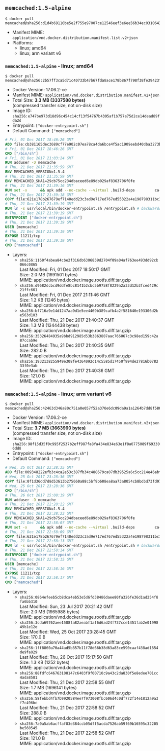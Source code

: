 ## `memcached:1.5-alpine`

```console
$ docker pull memcached@sha256:d1d4b69110be5e2f755e97007ce12546eef3e6ee56b34ec031064386497412e4
```

-	Manifest MIME: `application/vnd.docker.distribution.manifest.list.v2+json`
-	Platforms:
	-	linux; amd64
	-	linux; arm variant v6

### `memcached:1.5-alpine` - linux; amd64

```console
$ docker pull memcached@sha256:2b57ff3ca5d71c40733b47b67fda8ace178b867f798f38fe39423ff117879a64
```

-	Docker Version: 17.06.2-ce
-	Manifest MIME: `application/vnd.docker.distribution.manifest.v2+json`
-	Total Size: **3.3 MB (3337588 bytes)**  
	(compressed transfer size, not on-disk size)
-	Image ID: `sha256:e747be973d18d96c454c14cf13f54767b4395af1b757e75d2ce14dead89fda2d`
-	Entrypoint: `["docker-entrypoint.sh"]`
-	Default Command: `["memcached"]`

```dockerfile
# Fri, 01 Dec 2017 18:46:26 GMT
ADD file:cb381165dec3689cf77e902c07ea78ca4da6bce4f5ac1909eebd40dba3273bfe in / 
# Fri, 01 Dec 2017 18:46:26 GMT
CMD ["/bin/sh"]
# Fri, 01 Dec 2017 21:03:24 GMT
RUN adduser -D memcache
# Thu, 21 Dec 2017 21:35:59 GMT
ENV MEMCACHED_VERSION=1.5.4
# Thu, 21 Dec 2017 21:35:59 GMT
ENV MEMCACHED_SHA1=29cb75cc234dbaceed6e89db029af8363706f0fe
# Thu, 21 Dec 2017 21:39:16 GMT
RUN set -x 		&& apk add --no-cache --virtual .build-deps 		ca-certificates 		coreutils 		cyrus-sasl-dev 		dpkg-dev dpkg 		gcc 		libc-dev 		libevent-dev 		libressl 		linux-headers 		make 		perl 		perl-utils 		tar 		&& wget -O memcached.tar.gz "https://memcached.org/files/memcached-$MEMCACHED_VERSION.tar.gz" 	&& echo "$MEMCACHED_SHA1  memcached.tar.gz" | sha1sum -c - 	&& mkdir -p /usr/src/memcached 	&& tar -xzf memcached.tar.gz -C /usr/src/memcached --strip-components=1 	&& rm memcached.tar.gz 		&& cd /usr/src/memcached 		&& ./configure 		--build="$(dpkg-architecture --query DEB_BUILD_GNU_TYPE)" 		--enable-sasl 	&& make -j "$(nproc)" 		&& make test 	&& make install 		&& cd / && rm -rf /usr/src/memcached 		&& runDeps="$( 		scanelf --needed --nobanner --format '%n#p' --recursive /usr/local 			| tr ',' '\n' 			| sort -u 			| awk 'system("[ -e /usr/local/lib/" $1 " ]") == 0 { next } { print "so:" $1 }' 	)" 	&& apk add --virtual .memcached-rundeps $runDeps 	&& apk del .build-deps 		&& memcached -V
# Thu, 21 Dec 2017 21:39:18 GMT
COPY file:621e178b267679ef7140edd23c3ad9e717ed767ed55322a4e198798311bc1d36 in /usr/local/bin/ 
# Thu, 21 Dec 2017 21:39:19 GMT
RUN ln -s usr/local/bin/docker-entrypoint.sh /entrypoint.sh # backwards compat
# Thu, 21 Dec 2017 21:39:19 GMT
ENTRYPOINT ["docker-entrypoint.sh"]
# Thu, 21 Dec 2017 21:39:19 GMT
USER [memcache]
# Thu, 21 Dec 2017 21:39:19 GMT
EXPOSE 11211/tcp
# Thu, 21 Dec 2017 21:39:19 GMT
CMD ["memcached"]
```

-	Layers:
	-	`sha256:1160f4abea84cbe2f316db6306839d2704f09a04af763ee493dd92cb066c0865`  
		Last Modified: Fri, 01 Dec 2017 18:50:17 GMT  
		Size: 2.0 MB (1991501 bytes)  
		MIME: application/vnd.docker.image.rootfs.diff.tar.gzip
	-	`sha256:d9682dcbcd9ddfe8bc8141b2cbc5b9758f8229a2a33d12b3fced429c21ffc661`  
		Last Modified: Fri, 01 Dec 2017 21:11:46 GMT  
		Size: 1.2 KB (1246 bytes)  
		MIME: application/vnd.docker.image.rootfs.diff.tar.gzip
	-	`sha256:bf716a9e14d1247aa9d1e5ee4469b389cafb4a2f581640e193306d2be563d103`  
		Last Modified: Thu, 21 Dec 2017 21:40:37 GMT  
		Size: 1.3 MB (1344438 bytes)  
		MIME: application/vnd.docker.image.rootfs.diff.tar.gzip
	-	`sha256:35326484935a9bbd912985d53b3863807aac766067c3c98ed159c42a87ccab9e`  
		Last Modified: Thu, 21 Dec 2017 21:40:35 GMT  
		Size: 282.0 B  
		MIME: application/vnd.docker.image.rootfs.diff.tar.gzip
	-	`sha256:1932138255949e308fe4364092c14c5585d17450f994de27816b078233f0e3ab`  
		Last Modified: Thu, 21 Dec 2017 21:40:36 GMT  
		Size: 121.0 B  
		MIME: application/vnd.docker.image.rootfs.diff.tar.gzip

### `memcached:1.5-alpine` - linux; arm variant v6

```console
$ docker pull memcached@sha256:42463d346a80c751a0e057f52a370e6dc09da9a1a1264b7dd8f58038aab85aaf
```

-	Docker Version: 17.06.2-ce
-	Manifest MIME: `application/vnd.docker.distribution.manifest.v2+json`
-	Total Size: **3.7 MB (3663960 bytes)**  
	(compressed transfer size, not on-disk size)
-	Image ID: `sha256:98f15d35f0c995f2537b2eff987fa8fa434e834e63e1f8a0775089f693306dd8`
-	Entrypoint: `["docker-entrypoint.sh"]`
-	Default Command: `["memcached"]`

```dockerfile
# Wed, 25 Oct 2017 23:28:35 GMT
ADD file:009348222efb3c4ca2e53c387fb34c488679ca07db39525a6c5cc214e46abffd in / 
# Wed, 25 Oct 2017 23:28:36 GMT
COPY file:0f1d36dd7d8d53613b275660a88c5bf9b608ea8aa73a8054cb8bdbd73fd971ac in /etc/localtime 
# Wed, 25 Oct 2017 23:28:36 GMT
CMD ["/bin/sh"]
# Thu, 26 Oct 2017 15:08:19 GMT
RUN adduser -D memcache
# Thu, 21 Dec 2017 22:28:22 GMT
ENV MEMCACHED_VERSION=1.5.4
# Thu, 21 Dec 2017 22:28:23 GMT
ENV MEMCACHED_SHA1=29cb75cc234dbaceed6e89db029af8363706f0fe
# Thu, 21 Dec 2017 22:58:07 GMT
RUN set -x 		&& apk add --no-cache --virtual .build-deps 		ca-certificates 		coreutils 		cyrus-sasl-dev 		dpkg-dev dpkg 		gcc 		libc-dev 		libevent-dev 		libressl 		linux-headers 		make 		perl 		perl-utils 		tar 		&& wget -O memcached.tar.gz "https://memcached.org/files/memcached-$MEMCACHED_VERSION.tar.gz" 	&& echo "$MEMCACHED_SHA1  memcached.tar.gz" | sha1sum -c - 	&& mkdir -p /usr/src/memcached 	&& tar -xzf memcached.tar.gz -C /usr/src/memcached --strip-components=1 	&& rm memcached.tar.gz 		&& cd /usr/src/memcached 		&& ./configure 		--build="$(dpkg-architecture --query DEB_BUILD_GNU_TYPE)" 		--enable-sasl 	&& make -j "$(nproc)" 		&& make test 	&& make install 		&& cd / && rm -rf /usr/src/memcached 		&& runDeps="$( 		scanelf --needed --nobanner --format '%n#p' --recursive /usr/local 			| tr ',' '\n' 			| sort -u 			| awk 'system("[ -e /usr/local/lib/" $1 " ]") == 0 { next } { print "so:" $1 }' 	)" 	&& apk add --virtual .memcached-rundeps $runDeps 	&& apk del .build-deps 		&& memcached -V
# Thu, 21 Dec 2017 22:58:09 GMT
COPY file:621e178b267679ef7140edd23c3ad9e717ed767ed55322a4e198798311bc1d36 in /usr/local/bin/ 
# Thu, 21 Dec 2017 22:58:13 GMT
RUN ln -s usr/local/bin/docker-entrypoint.sh /entrypoint.sh # backwards compat
# Thu, 21 Dec 2017 22:58:14 GMT
ENTRYPOINT ["docker-entrypoint.sh"]
# Thu, 21 Dec 2017 22:58:15 GMT
USER [memcache]
# Thu, 21 Dec 2017 22:58:16 GMT
EXPOSE 11211/tcp
# Thu, 21 Dec 2017 22:58:17 GMT
CMD ["memcached"]
```

-	Layers:
	-	`sha256:0864efeeb5cb8dca4eb53e5d6fd38486daee80fa326fe36d1ad254f8fa6bb310`  
		Last Modified: Sun, 23 Jul 2017 20:21:42 GMT  
		Size: 2.0 MB (1965988 bytes)  
		MIME: application/vnd.docker.image.rootfs.diff.tar.gzip
	-	`sha256:3cda69762aee1588fa82aeabf1af6d6ad24f737cce1451fab2e0199849b1e12e`  
		Last Modified: Wed, 25 Oct 2017 23:28:45 GMT  
		Size: 170.0 B  
		MIME: application/vnd.docker.image.rootfs.diff.tar.gzip
	-	`sha256:1ff8860a70a44ad5b357b11f78d66b38d63a83ce590caaf438ad1654de9fa029`  
		Last Modified: Thu, 26 Oct 2017 15:17:50 GMT  
		Size: 1.3 KB (1252 bytes)  
		MIME: application/vnd.docker.image.rootfs.diff.tar.gzip
	-	`sha256:88fdfc646763108147c6403f9f00710c9a43c2da830f5e8edee701cc4ada8581`  
		Last Modified: Thu, 21 Dec 2017 22:58:55 GMT  
		Size: 1.7 MB (1696141 bytes)  
		MIME: application/vnd.docker.image.rootfs.diff.tar.gzip
	-	`sha256:58febbd4fb7b9920584ee7f973008fbc606d4c0df772f14e1812a9a3f7c496bc`  
		Last Modified: Thu, 21 Dec 2017 22:58:52 GMT  
		Size: 288.0 B  
		MIME: application/vnd.docker.image.rootfs.diff.tar.gzip
	-	`sha256:7a0a5ab6acffaf83e384ccb05dff5acda7526ab59f69b16595c32205be560545`  
		Last Modified: Thu, 21 Dec 2017 22:58:52 GMT  
		Size: 121.0 B  
		MIME: application/vnd.docker.image.rootfs.diff.tar.gzip
